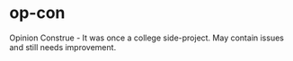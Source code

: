op-con
======

Opinion Construe - It was once a college side-project. May contain issues and still needs improvement. 